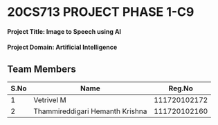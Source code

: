 # 20CS713 PROJECT PHASE 1-C9

#### Project Title: Image to Speech using AI

#### Project Domain: Artificial Intelligence

## Team Members

| S.No | Name | Reg.No |
| --- | --- | --- |
| 1 | Vetrivel M | 111720102172 |
| 2 | Thammireddigari Hemanth Krishna | 111720102160 |

